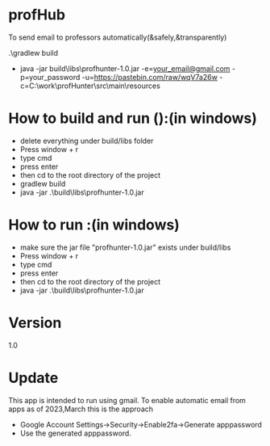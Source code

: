 # profHub
To send email to professors automatically(&amp;safely,&amp;transparently)

.\gradlew  build
- java -jar build\libs\profhunter-1.0.jar -e=your_email@gmail.com -p=your_password -u=https://pastebin.com/raw/wqV7a26w -c=C:\\work\\profHunter\\src\\main\\resources


# How to build and run ():(in windows)
- delete everything under build/libs folder
- Press window + r
- type cmd
- press enter
- then cd to the root directory of the project
- gradlew build
- java -jar .\build\libs\profhunter-1.0.jar


# How to run :(in windows)
- make sure the jar file "profhunter-1.0.jar" exists under build/libs
- Press window + r
- type cmd
- press enter
- then cd to the root directory of the project
- java -jar .\build\libs\profhunter-1.0.jar

# Version
1.0

# Update
This app is intended to run using gmail. To enable automatic email from apps as of 2023,March this is the approach
- Google Account Settings->Security->Enable2fa->Generate apppassword
- Use the generated apppassword.
